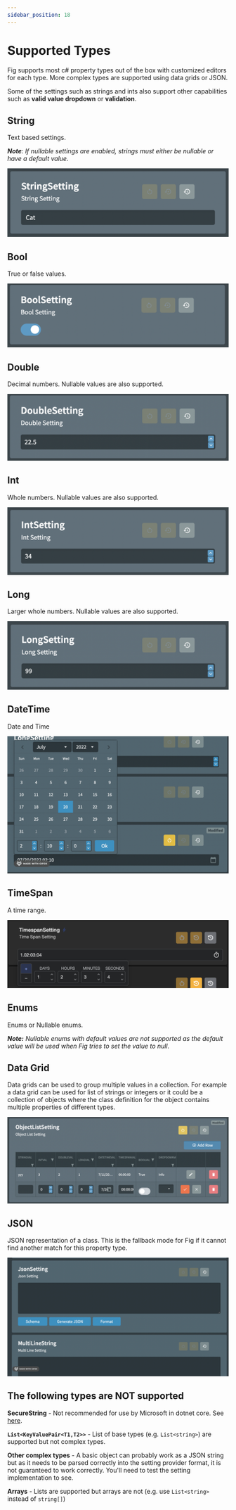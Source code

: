 ```yaml
---
sidebar_position: 18
---
```


# Supported Types

Fig supports most c# property types out of the box with customized editors for each type. More complex types are supported using data grids or JSON.

Some of the settings such as strings and ints also support other capabilities such as **valid value dropdown** or **validation**.

## String

Text based settings.

***Note**: If nullable settings are enabled, strings must either be nullable or have a default value.*

![string-setting](./img/string-setting.png)

## Bool

True or false values.

![bool-setting](./img/bool-setting.png)

## Double

Decimal numbers. Nullable values are also supported.

![double-setting](./img/double-setting.png)

## Int

Whole numbers. Nullable values are also supported.

![image-20220726225609084](./img/int-setting.png)

## Long

Larger whole numbers. Nullable values are also supported.

![image-20220726225708951](./img/long-setting.png)

## DateTime

Date and Time

![2022-07-26 23.32.36](./img/date-time-setting.png)

## TimeSpan

A time range.

![image-20220726230046584](./img/timespan-setting.png)

## Enums

Enums or Nullable enums.

***Note:** Nullable enums with default values are not supported as the default value will be used when Fig tries to set the value to null.*

## Data Grid

Data grids can be used to group multiple values in a collection. For example a data grid can be used for list of strings or integers or it could be a collection of objects where the class definition for the object contains multiple properties of different types.

![image-20220726230140744](./img/data-grid-setting.png)

## JSON

JSON representation of a class. This is the fallback mode for Fig if it cannot find another match for this property type.

![2022-07-26 23.02.28](./img/json-setting.png)

## The following types are NOT supported

**SecureString** - Not recommended for use by Microsoft in dotnet core. See [here](https://github.com/dotnet/platform-compat/blob/master/docs/DE0001.md).

**`List<KeyValuePair<T1,T2>>`** - List of base types (e.g. `List<string>`) are supported but not complex types.

**Other complex types** - A basic object can probably work as a JSON string but as it needs to be parsed correctly into the setting provider format, it is not guaranteed to work correctly. You'll need to test the setting implementation to see.

**Arrays** - Lists are supported but arrays are not (e.g. use `List<string>` instead of `string[]`)

